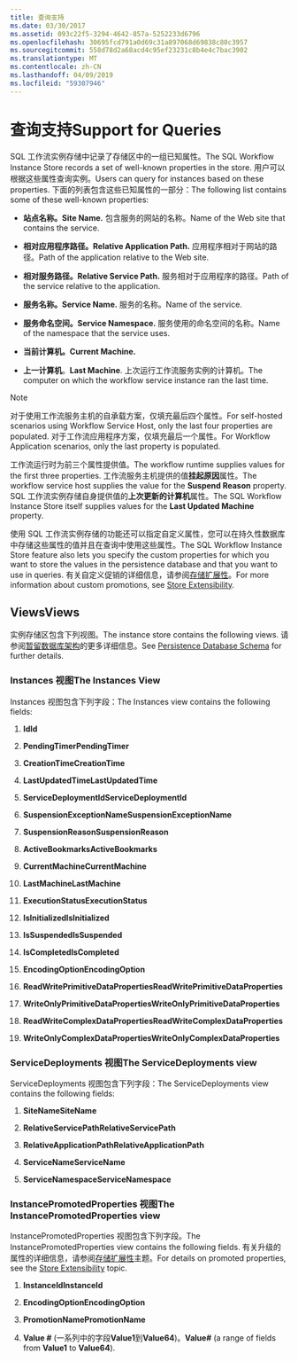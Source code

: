 ```yaml
---
title: 查询支持
ms.date: 03/30/2017
ms.assetid: 093c22f5-3294-4642-857a-5252233d6796
ms.openlocfilehash: 30695fcd791a0d69c31a897068d69838c80c3957
ms.sourcegitcommit: 558d78d2a68acd4c95ef23231c8b4e4c7bac3902
ms.translationtype: MT
ms.contentlocale: zh-CN
ms.lasthandoff: 04/09/2019
ms.locfileid: "59307946"
---
```

# <a name="support-for-queries"></a><span data-ttu-id="abfa7-102">查询支持</span><span class="sxs-lookup"><span data-stu-id="abfa7-102">Support for Queries</span></span>
<span data-ttu-id="abfa7-103">SQL 工作流实例存储中记录了存储区中的一组已知属性。</span><span class="sxs-lookup"><span data-stu-id="abfa7-103">The SQL Workflow Instance Store records a set of well-known properties in the store.</span></span> <span data-ttu-id="abfa7-104">用户可以根据这些属性查询实例。</span><span class="sxs-lookup"><span data-stu-id="abfa7-104">Users can query for instances based on these properties.</span></span> <span data-ttu-id="abfa7-105">下面的列表包含这些已知属性的一部分：</span><span class="sxs-lookup"><span data-stu-id="abfa7-105">The following list contains some of these well-known properties:</span></span>  
  
-   **<span data-ttu-id="abfa7-106">站点名称。</span><span class="sxs-lookup"><span data-stu-id="abfa7-106">Site Name.</span></span>** <span data-ttu-id="abfa7-107">包含服务的网站的名称。</span><span class="sxs-lookup"><span data-stu-id="abfa7-107">Name of the Web site that contains the service.</span></span>  
  
-   **<span data-ttu-id="abfa7-108">相对应用程序路径。</span><span class="sxs-lookup"><span data-stu-id="abfa7-108">Relative Application Path.</span></span>** <span data-ttu-id="abfa7-109">应用程序相对于网站的路径。</span><span class="sxs-lookup"><span data-stu-id="abfa7-109">Path of the application relative to the Web site.</span></span>  
  
-   **<span data-ttu-id="abfa7-110">相对服务路径。</span><span class="sxs-lookup"><span data-stu-id="abfa7-110">Relative Service Path.</span></span>** <span data-ttu-id="abfa7-111">服务相对于应用程序的路径。</span><span class="sxs-lookup"><span data-stu-id="abfa7-111">Path of the service relative to the application.</span></span>  
  
-   **<span data-ttu-id="abfa7-112">服务名称。</span><span class="sxs-lookup"><span data-stu-id="abfa7-112">Service Name.</span></span>** <span data-ttu-id="abfa7-113">服务的名称。</span><span class="sxs-lookup"><span data-stu-id="abfa7-113">Name of the service.</span></span>  
  
-   **<span data-ttu-id="abfa7-114">服务命名空间。</span><span class="sxs-lookup"><span data-stu-id="abfa7-114">Service Namespace.</span></span>** <span data-ttu-id="abfa7-115">服务使用的命名空间的名称。</span><span class="sxs-lookup"><span data-stu-id="abfa7-115">Name of the namespace that the service uses.</span></span>  
  
-   **<span data-ttu-id="abfa7-116">当前计算机。</span><span class="sxs-lookup"><span data-stu-id="abfa7-116">Current Machine.</span></span>**  
  
-   <span data-ttu-id="abfa7-117">**上一计算机**。</span><span class="sxs-lookup"><span data-stu-id="abfa7-117">**Last Machine**.</span></span> <span data-ttu-id="abfa7-118">上次运行工作流服务实例的计算机。</span><span class="sxs-lookup"><span data-stu-id="abfa7-118">The computer on which the workflow service instance ran the last time.</span></span>  
  
> [!NOTE]
>  <span data-ttu-id="abfa7-119">对于使用工作流服务主机的自承载方案，仅填充最后四个属性。</span><span class="sxs-lookup"><span data-stu-id="abfa7-119">For self-hosted scenarios using Workflow Service Host, only the last four properties are populated.</span></span> <span data-ttu-id="abfa7-120">对于工作流应用程序方案，仅填充最后一个属性。</span><span class="sxs-lookup"><span data-stu-id="abfa7-120">For Workflow Application scenarios, only the last property is populated.</span></span>  
  
 <span data-ttu-id="abfa7-121">工作流运行时为前三个属性提供值。</span><span class="sxs-lookup"><span data-stu-id="abfa7-121">The workflow runtime supplies values for the first three properties.</span></span> <span data-ttu-id="abfa7-122">工作流服务主机提供的值**挂起原因**属性。</span><span class="sxs-lookup"><span data-stu-id="abfa7-122">The workflow service host supplies the value for the **Suspend Reason** property.</span></span> <span data-ttu-id="abfa7-123">SQL 工作流实例存储自身提供值的**上次更新的计算机**属性。</span><span class="sxs-lookup"><span data-stu-id="abfa7-123">The SQL Workflow Instance Store itself supplies values for the **Last Updated Machine** property.</span></span>  
  
 <span data-ttu-id="abfa7-124">使用 SQL 工作流实例存储的功能还可以指定自定义属性，您可以在持久性数据库中存储这些属性的值并且在查询中使用这些属性。</span><span class="sxs-lookup"><span data-stu-id="abfa7-124">The SQL Workflow Instance Store feature also lets you specify the custom properties for which you want to store the values in the persistence database and that you want to use in queries.</span></span> <span data-ttu-id="abfa7-125">有关自定义促销的详细信息，请参阅[存储扩展性](store-extensibility.md)。</span><span class="sxs-lookup"><span data-stu-id="abfa7-125">For more information about custom promotions, see [Store Extensibility](store-extensibility.md).</span></span>  
  
## <a name="views"></a><span data-ttu-id="abfa7-126">Views</span><span class="sxs-lookup"><span data-stu-id="abfa7-126">Views</span></span>  
 <span data-ttu-id="abfa7-127">实例存储区包含下列视图。</span><span class="sxs-lookup"><span data-stu-id="abfa7-127">The instance store contains the following views.</span></span> <span data-ttu-id="abfa7-128">请参阅[暂留数据库架构](persistence-database-schema.md)的更多详细信息。</span><span class="sxs-lookup"><span data-stu-id="abfa7-128">See [Persistence Database Schema](persistence-database-schema.md) for further details.</span></span>  
  
### <a name="the-instances-view"></a><span data-ttu-id="abfa7-129">Instances 视图</span><span class="sxs-lookup"><span data-stu-id="abfa7-129">The Instances View</span></span>  
 <span data-ttu-id="abfa7-130">Instances 视图包含下列字段：</span><span class="sxs-lookup"><span data-stu-id="abfa7-130">The Instances view contains the following fields:</span></span>  
  
1. **<span data-ttu-id="abfa7-131">Id</span><span class="sxs-lookup"><span data-stu-id="abfa7-131">Id</span></span>**  
  
2. **<span data-ttu-id="abfa7-132">PendingTimer</span><span class="sxs-lookup"><span data-stu-id="abfa7-132">PendingTimer</span></span>**  
  
3. **<span data-ttu-id="abfa7-133">CreationTime</span><span class="sxs-lookup"><span data-stu-id="abfa7-133">CreationTime</span></span>**  
  
4. **<span data-ttu-id="abfa7-134">LastUpdatedTime</span><span class="sxs-lookup"><span data-stu-id="abfa7-134">LastUpdatedTime</span></span>**  
  
5. **<span data-ttu-id="abfa7-135">ServiceDeploymentId</span><span class="sxs-lookup"><span data-stu-id="abfa7-135">ServiceDeploymentId</span></span>**  
  
6. **<span data-ttu-id="abfa7-136">SuspensionExceptionName</span><span class="sxs-lookup"><span data-stu-id="abfa7-136">SuspensionExceptionName</span></span>**  
  
7. **<span data-ttu-id="abfa7-137">SuspensionReason</span><span class="sxs-lookup"><span data-stu-id="abfa7-137">SuspensionReason</span></span>**  
  
8. **<span data-ttu-id="abfa7-138">ActiveBookmarks</span><span class="sxs-lookup"><span data-stu-id="abfa7-138">ActiveBookmarks</span></span>**  
  
9. **<span data-ttu-id="abfa7-139">CurrentMachine</span><span class="sxs-lookup"><span data-stu-id="abfa7-139">CurrentMachine</span></span>**  
  
10. **<span data-ttu-id="abfa7-140">LastMachine</span><span class="sxs-lookup"><span data-stu-id="abfa7-140">LastMachine</span></span>**  
  
11. **<span data-ttu-id="abfa7-141">ExecutionStatus</span><span class="sxs-lookup"><span data-stu-id="abfa7-141">ExecutionStatus</span></span>**  
  
12. **<span data-ttu-id="abfa7-142">IsInitialized</span><span class="sxs-lookup"><span data-stu-id="abfa7-142">IsInitialized</span></span>**  
  
13. **<span data-ttu-id="abfa7-143">IsSuspended</span><span class="sxs-lookup"><span data-stu-id="abfa7-143">IsSuspended</span></span>**  
  
14. **<span data-ttu-id="abfa7-144">IsCompleted</span><span class="sxs-lookup"><span data-stu-id="abfa7-144">IsCompleted</span></span>**  
  
15. **<span data-ttu-id="abfa7-145">EncodingOption</span><span class="sxs-lookup"><span data-stu-id="abfa7-145">EncodingOption</span></span>**  
  
16. **<span data-ttu-id="abfa7-146">ReadWritePrimitiveDataProperties</span><span class="sxs-lookup"><span data-stu-id="abfa7-146">ReadWritePrimitiveDataProperties</span></span>**  
  
17. **<span data-ttu-id="abfa7-147">WriteOnlyPrimitiveDataProperties</span><span class="sxs-lookup"><span data-stu-id="abfa7-147">WriteOnlyPrimitiveDataProperties</span></span>**  
  
18. **<span data-ttu-id="abfa7-148">ReadWriteComplexDataProperties</span><span class="sxs-lookup"><span data-stu-id="abfa7-148">ReadWriteComplexDataProperties</span></span>**  
  
19. **<span data-ttu-id="abfa7-149">WriteOnlyComplexDataProperties</span><span class="sxs-lookup"><span data-stu-id="abfa7-149">WriteOnlyComplexDataProperties</span></span>**  
  
### <a name="the-servicedeployments-view"></a><span data-ttu-id="abfa7-150">ServiceDeployments 视图</span><span class="sxs-lookup"><span data-stu-id="abfa7-150">The ServiceDeployments view</span></span>  
 <span data-ttu-id="abfa7-151">ServiceDeployments 视图包含下列字段：</span><span class="sxs-lookup"><span data-stu-id="abfa7-151">The ServiceDeployments view contains the following fields:</span></span>  
  
1. **<span data-ttu-id="abfa7-152">SiteName</span><span class="sxs-lookup"><span data-stu-id="abfa7-152">SiteName</span></span>**  
  
2. **<span data-ttu-id="abfa7-153">RelativeServicePath</span><span class="sxs-lookup"><span data-stu-id="abfa7-153">RelativeServicePath</span></span>**  
  
3. **<span data-ttu-id="abfa7-154">RelativeApplicationPath</span><span class="sxs-lookup"><span data-stu-id="abfa7-154">RelativeApplicationPath</span></span>**  
  
4. **<span data-ttu-id="abfa7-155">ServiceName</span><span class="sxs-lookup"><span data-stu-id="abfa7-155">ServiceName</span></span>**  
  
5. **<span data-ttu-id="abfa7-156">ServiceNamespace</span><span class="sxs-lookup"><span data-stu-id="abfa7-156">ServiceNamespace</span></span>**  
  
### <a name="the-instancepromotedproperties-view"></a><span data-ttu-id="abfa7-157">InstancePromotedProperties 视图</span><span class="sxs-lookup"><span data-stu-id="abfa7-157">The InstancePromotedProperties view</span></span>  
 <span data-ttu-id="abfa7-158">InstancePromotedProperties 视图包含下列字段。</span><span class="sxs-lookup"><span data-stu-id="abfa7-158">The InstancePromotedProperties view contains the following fields.</span></span> <span data-ttu-id="abfa7-159">有关升级的属性的详细信息，请参阅[存储扩展性](store-extensibility.md)主题。</span><span class="sxs-lookup"><span data-stu-id="abfa7-159">For details on promoted properties, see the [Store Extensibility](store-extensibility.md) topic.</span></span>  
  
1. **<span data-ttu-id="abfa7-160">InstanceId</span><span class="sxs-lookup"><span data-stu-id="abfa7-160">InstanceId</span></span>**  
  
2. **<span data-ttu-id="abfa7-161">EncodingOption</span><span class="sxs-lookup"><span data-stu-id="abfa7-161">EncodingOption</span></span>**  
  
3. **<span data-ttu-id="abfa7-162">PromotionName</span><span class="sxs-lookup"><span data-stu-id="abfa7-162">PromotionName</span></span>**  
  
4. <span data-ttu-id="abfa7-163">**Value #** (一系列中的字段**Value1**到**Value64**)。</span><span class="sxs-lookup"><span data-stu-id="abfa7-163">**Value#** (a range of fields from **Value1** to **Value64**).</span></span>
